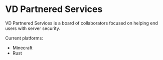 # VD Partnered Services

VD Partnered Services is a board of collaborators focused on helping end users with server security.

Current platforms:
- Minecraft
- Rust

